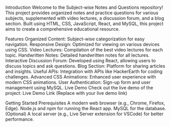 Introduction
Welcome to the Subject-wise Notes and Questions repository! This project provides organized notes and practice questions for various subjects, supplemented with video lectures, a discussion forum, and a blog section. Built using HTML, CSS, JavaScript, React, and MySQL, this project aims to create a comprehensive educational resource.

Features
Organized Content: Subject-wise categorization for easy navigation.
Responsive Design: Optimized for viewing on various devices using CSS.
Video Lectures: Compilation of the best video lectures for each topic.
Handwritten Notes: Detailed handwritten notes for all lectures.
Interactive Discussion Forum: Developed using React, allowing users to discuss topics and ask questions.
Blog Section: Platform for sharing articles and insights.
Useful APIs: Integration with APIs like HackerEarth for coding challenges.
Advanced CSS Animations: Enhanced user experience with modern CSS animations.
User Authentication: Sign-up form and user management using MySQL.
Live Demo
Check out the live demo of the project: Live Demo Link (Replace with your live demo link)

Getting Started
Prerequisites
A modern web browser (e.g., Chrome, Firefox, Edge).
Node.js and npm for running the React app.
MySQL for the database.
(Optional) A local server (e.g., Live Server extension for VSCode) for better performance.
